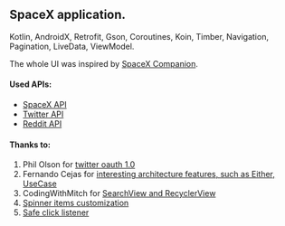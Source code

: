 ## SpaceX application.

Kotlin, AndroidX, Retrofit, Gson, Coroutines, Koin, Timber, Navigation, Pagination, LiveData, ViewModel.

The whole UI was inspired by [SpaceX Companion](https://play.google.com/store/apps/details?id=nl.studionoorderlicht.spacex&hl=en).

#### Used APIs:
+ [SpaceX API](https://github.com/r-spacex/SpaceX-API)
+ [Twitter API](https://developer.twitter.com/en/docs/api-reference-index)
+ [Reddit API](https://www.reddit.com/dev/api/)

#### Thanks to: 
1. Phil Olson for [twitter oauth 1.0](https://gist.github.com/polson/227e1a039a09f2728163bf7235990178)
2. Fernando Cejas for [interesting architecture features, such as Either, UseCase](https://fernandocejas.com/2018/05/07/architecting-android-reloaded/)
3. CodingWithMitch for [SearchView and RecyclerView](https://codingwithmitch.com/blog/filtering-recyclerview-searchview/)
4. [Spinner items customization](https://android--code.blogspot.com/2015/08/android-spinner-text-color.html)
5. [Safe click listener](https://medium.com/@simonkarmy2004/solving-android-multiple-clicks-problem-kotlin-b99c06135da0)
